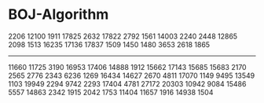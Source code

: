 # BOJ-Algorithm

2206 
12100 
1911
17825
2632
17822
2792
1561
14003
2240
2448
12865
2098
1513
16235
17136
17837
1509
1450
1480
3653
2618
1865

---

11660
11725
3190
16953
17406
14888
1912
15662
17143
15685
15683
2170
2565
2776
2343
6236
1269
16434
14627
2670
4811
17070
1149
9495
13549
1103
19949
2294
9742
2293
17404
4781
27172
20303
10942
9084
15486
5557
14863
2342
1915
2042
1753
11404
11657
1916
14938
1504